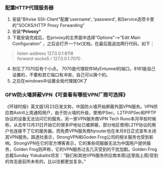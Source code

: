 ### 配置HTTP代理服务器
1. 安装"Bitvise SSh Client"配置'username', 'password', 和Service选项卡里的"SOCKS/HTTP Proxy Forwarding"
2. 安装*__Privoxy__*
3. 下载安装完成后，在privoxy的主界面中选择“Options”—>”Edit Main Configuration” ，之后会打开一个txt文档，在最后面追加两行代码，如下：
> listen-address 127.0.0.1:8118  
> forward-socks5 / 127.0.0.1:7070 .

4. 别忘了7070后有个小点。 7070是代理软件MyEntunnel的端口，8181是自己设置的，不要和其它端口有冲突，自己可以换个的。
5. 之后在windows中设置全局代理就OK了

### GFW防火墙屏蔽VPN《可查看有哪些VPN厂商可选择》
《环球时报》英文版1月23日发文称，中国防火墙开始屏蔽外国VPN服务。VPN供应商Astrill上周通知用户，由于防火墙的升级，使用IPSec、L2TP/IPSec和PPTP协议的设备无法访问它的服务。另一家VPN服务商VPN Tech Runo本月早些时候称，从去年12月31日开始它的很多IP地址已被屏蔽，部分地区使用L2TP协议的用户也连接不了它的服务器。而免费VPN服务商fqrouter也在本月8日正式宣布关闭其VPN服务。路透社表示，StrongVPN和Goden Frog公司的相关服务也受到影响。StrongVPN在它的官方博客表示，它的某些伺服器无法为中国用户提供服务，Golden Frog则声称，它的VPN服务过去几天受到的干扰加剧。Golden Frog总裁Sunday Yokubaitis坦言：“我们和其他VPN服务供应商本周(这里指上周)受到的攻击是前所未有的，比以往都更加复杂。”
